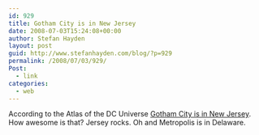 ```yaml
---
id: 929
title: Gotham City is in New Jersey
date: 2008-07-03T15:24:08+00:00
author: Stefan Hayden
layout: post
guid: http://www.stefanhayden.com/blog/?p=929
permalink: /2008/07/03/929/
Post:
  - link
categories:
  - web
---
```

According to the Atlas of the DC Universe <a href="http://io9.com/5021594/how-far-is-gotham-city-from-metropolis">Gotham City is in New Jersey</a>. How awesome is that? Jersey rocks. Oh and Metropolis is in Delaware. 